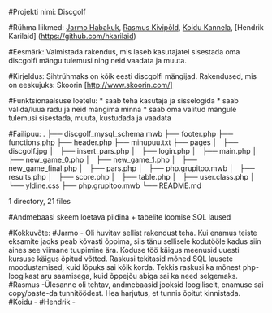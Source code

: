 #Projekti nimi: Discgolf

#Rühma liikmed: [Jarmo Habakuk](https://github.com/jarmhab/), [Rasmus Kivipõld](https://github.com/sizenn/), [Koidu Kannela](https://github.com/Koidu), [Hendrik Karilaid] (https://github.com/hkarilaid)

#Eesmärk: Valmistada rakendus, mis laseb kasutajatel sisestada oma discgolfi mängu tulemusi ning neid vaadata ja muuta.

#Kirjeldus: Sihtrühmaks on kõik eesti discgolfi mängijad. Rakendused, mis on eeskujuks: Skoorin [http://www.skoorin.com/]

#Funktsionaalsuse loetelu: 
	* saab teha kasutaja ja sisselogida
	* saab valida/luua radu ja neid mängima minna
	* saab oma valitud mängule tulemusi sisestada, muuta, kustudada ja vaadata

#Failipuu:
.
├── discgolf_mysql_schema.mwb
├── footer.php
├── functions.php
├── header.php
├── minupuu.txt
├── pages
│   ├── discgolf.jpg
│   ├── insert_pars.php
│   ├── login.php
│   ├── main.php
│   ├── new_game_0.php
│   ├── new_game_1.php
│   ├── new_game_final.php
│   ├── pars.php
│   ├── php.grupitoo.mwb
│   ├── results.php
│   ├── score.php
│   ├── table.php
│   ├── user.class.php
│   └── yldine.css
├── php.grupitoo.mwb
└── README.md

1 directory, 21 files

#Andmebaasi skeem loetava pildina + tabelite loomise SQL laused

#Kokkuvõte:
	#Jarmo - Oli huvitav sellist rakendust teha. Kui enamus teiste eksamite jaoks peab kõvasti õppima, siis tänu sellisele kodutööle kadus siin aines see viimane tuupimine ära. Koduse töö käigus meenusid uuesti kursuse käigus õpitud võtted. Raskusi tekitasid mõned SQL lausete moodustamised, kuid lõpuks sai kõik korda. Tekkis raskusi ka mõnest php-loogikast aru saamisega, kuid õppejõu abiga sai ka need selgemaks.
	#Rasmus -Ülesanne oli tehtav, andmebaasid jooksid loogiliselt, enamuse sai copy/paste-da 	tunnitöödest. Hea harjutus, et tunnis õpitut kinnistada.
	#Koidu - 
	#Hendrik - 
